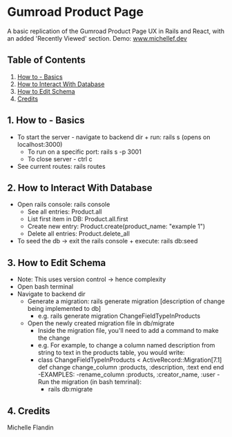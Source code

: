 # Gumroad Product Page 

A basic replication of the Gumroad Product Page UX in Rails and React, with an added 'Recently Viewed' section. 
Demo: www.michellef.dev 



## Table of Contents
1. [How to - Basics](#how-to-basics)
2. [How to Interact With Database](#how-to-db)
3. [How to Edit Schema](#how-to-edit-schema)
4. [Credits](#credits)



## 1. How to - Basics <a name="how-to-basics"></a>
- To start the server - navigate to backend dir + run: rails s (opens on localhost:3000)
  - To run on a specific port: rails s -p 3001
  - To close server - ctrl c
- See current routes: rails routes


## 2. How to Interact With Database <a name="how-to-db"></a>
- Open rails console: rails console
  - See all entries: Product.all
  - List first item in DB: Product.all.first 
  - Create new entry: Product.create(product_name: "example 1")
  - Delete all entries: Product.delete_all
- To seed the db -> exit the rails console + execute: rails db:seed


## 3. How to Edit Schema <a name="how-to-edit-schema"></a>
- Note: This uses version control -> hence complexity
- Open bash terminal 
- Navigate to backend dir
  - Generate a migration: rails generate migration [description of change being implemented to db]
    - e.g. rails generate migration ChangeFieldTypeInProducts
  - Open the newly created migration file in db/migrate
    - Inside the migration file, you'll need to add a command to make the change
    - e.g. For example, to change a column named description from string to text in the products table, you   would write:
    - class ChangeFieldTypeInProducts < ActiveRecord::Migration[7.1]
        def change
          change_column :products, :description, :text
        end
      end
      -EXAMPLES: 
        -rename_column :products, :creator_name, :user
    -Run the migration (in bash temrinal): 
      - rails db:migrate


## 4. Credits <a name="credits"></a>
Michelle Flandin